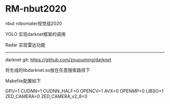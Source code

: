 # RM-nbut2020
nbut robomater视觉组2020

YOLO 实现darknet框架的调用

Radar 实现雷达功能

------

darknet git: https://github.com/zououming/darknet

将生成的libdarknet.so放在任意搜索路径下

Makefile配置如下

GPU=1
CUDNN=1
CUDNN_HALF=0
OPENCV=1
AVX=0
OPENMP=0
LIBSO=1
ZED_CAMERA=0
ZED_CAMERA_v2_8=0